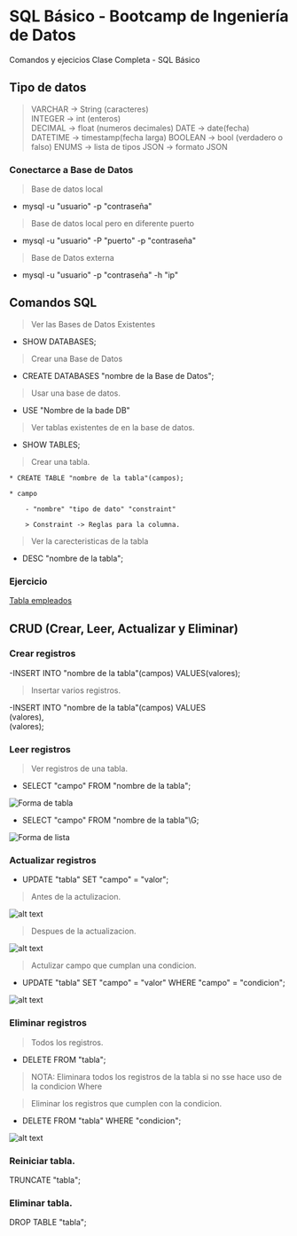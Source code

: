 # SQL Básico - Bootcamp de Ingeniería de Datos

Comandos y ejecicios Clase Completa - SQL Básico

## Tipo de datos

> VARCHAR -> String (caracteres)  
> INTEGER -> int (enteros)  
> DECIMAL -> float (numeros decimales)
> DATE -> date(fecha)  
> DATETIME -> timestamp(fecha larga)
> BOOLEAN -> bool (verdadero o falso)
> ENUMS -> lista de tipos
> JSON -> formato JSON

### Conectarce a Base de Datos

> Base de datos local

- mysql -u "usuario" -p "contraseña"

> Base de datos local pero en diferente puerto

- mysql -u "usuario" -P "puerto" -p "contraseña"

> Base de Datos externa

- mysql -u "usuario" -p "contraseña" -h "ip"

## Comandos SQL

> Ver las Bases de Datos Existentes

- SHOW DATABASES;

> Crear una Base de Datos

- CREATE DATABASES "nombre de la Base de Datos";

> Usar una base de datos.

- USE "Nombre de la bade DB"

> Ver tablas existentes de en la base de datos.

- SHOW TABLES;

> Crear una tabla.

    * CREATE TABLE "nombre de la tabla"(campos);

    * campo

        - "nombre" "tipo de dato" "constraint"

        > Constraint -> Reglas para la columna.

> Ver la carecteristicas de la tabla

- DESC "nombre de la tabla";

### Ejercicio

[Tabla empleados](empleado.sql)

## CRUD (Crear, Leer, Actualizar y Eliminar)

### Crear registros

-INSERT INTO "nombre de la tabla"(campos) VALUES(valores);

> Insertar varios registros.

-INSERT INTO "nombre de la tabla"(campos) VALUES  
(valores),  
(valores);

### Leer registros

> Ver registros de una tabla.

- SELECT "campo" FROM "nombre de la tabla";

![Forma de tabla](./img/image.png)

- SELECT "campo" FROM "nombre de la tabla"\G;

![Forma de lista](./img/image-1.png)

### Actualizar registros

- UPDATE "tabla" SET "campo" = "valor";

> Antes de la actulizacion.

![alt text](./img/update1.png)

> Despues de la actualizacion.

![alt text](./img/update2.png)

> Actulizar campo que cumplan una condicion.

- UPDATE "tabla" SET "campo" = "valor" WHERE "campo" = "condicion";

![alt text](./img/updatew.png)

### Eliminar registros

> Todos los registros.

- DELETE FROM "tabla";

> NOTA: Eliminara todos los registros de la tabla si no sse hace uso de la condicion Where

> Eliminar los registros que cumplen con la condicion.

- DELETE FROM "tabla" WHERE "condicion";

![alt text](./img/delete.png)

### Reiniciar tabla.

TRUNCATE "tabla";

### Eliminar tabla.

DROP TABLE "tabla";
